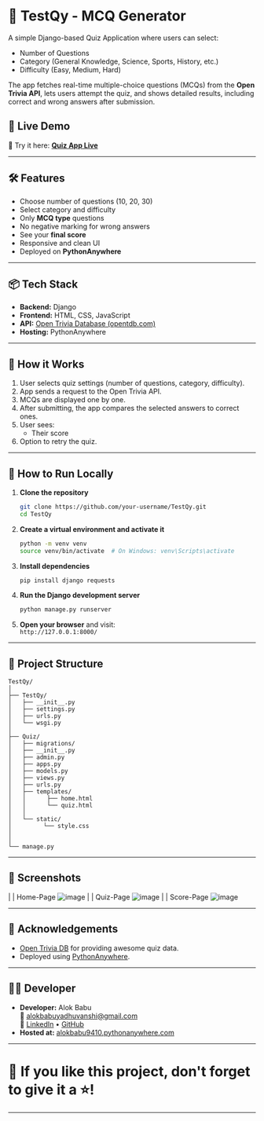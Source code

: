 
  # 🎯 TestQy - MCQ Generator

  A simple Django-based Quiz Application where users can select:
  - Number of Questions
  - Category (General Knowledge, Science, Sports, History, etc.)
  - Difficulty (Easy, Medium, Hard)

  The app fetches real-time multiple-choice questions (MCQs) from the **Open Trivia API**, lets users attempt the quiz, and shows detailed results,
  including correct and wrong answers after submission.



## 🚀 Live Demo
🔗 Try it here: **[Quiz App Live](https://alokbabu9410.pythonanywhere.com/)**

---

## 🛠️ Features

- Choose number of questions (10, 20, 30)
- Select category and difficulty
- Only **MCQ type** questions
- No negative marking for wrong answers
- See your **final score**
- Responsive and clean UI
- Deployed on **PythonAnywhere**

---

## 📦 Tech Stack

- **Backend:** Django
- **Frontend:** HTML, CSS, JavaScript
- **API:** [Open Trivia Database (opentdb.com)](https://opentdb.com/)
- **Hosting:** PythonAnywhere

---

## 🧩 How it Works

1. User selects quiz settings (number of questions, category, difficulty).
2. App sends a request to the Open Trivia API.
3. MCQs are displayed one by one.
4. After submitting, the app compares the selected answers to correct ones.
5. User sees:
   - Their score
6. Option to retry the quiz.

---

## 🔧 How to Run Locally

1. **Clone the repository**
   ```bash
   git clone https://github.com/your-username/TestQy.git
   cd TestQy
   ```

2. **Create a virtual environment and activate it**
   ```bash
   python -m venv venv
   source venv/bin/activate  # On Windows: venv\Scripts\activate
   ```

3. **Install dependencies**
   ```bash
   pip install django requests
   ```

4. **Run the Django development server**
   ```bash
   python manage.py runserver
   ```

5. **Open your browser** and visit:  
   `http://127.0.0.1:8000/`

---

## 📁 Project Structure

```
TestQy/
│
├── TestQy/
│   ├── __init__.py
│   ├── settings.py
│   ├── urls.py
│   └── wsgi.py
│
├── Quiz/
│   ├── migrations/
│   ├── __init__.py
│   ├── admin.py
│   ├── apps.py
│   ├── models.py
│   ├── views.py
│   ├── urls.py
│   ├── templates/
│   │      ├── home.html
│   │      └── quiz.html
│   │       
│   └── static/
│         └── style.css
│      
│
└── manage.py

```

---

## 📸 Screenshots


| | Home-Page ![image](https://github.com/user-attachments/assets/f6d33659-041c-4376-9451-47009ca4c971)
| | Quiz-Page ![image](https://github.com/user-attachments/assets/01c95c20-9319-467b-a0e4-a3c4a13b41a5)
| | Score-Page ![image](https://github.com/user-attachments/assets/9ddebfd3-a6ad-47b0-a447-08b2be954bb9)

---

## 🙏 Acknowledgements

- [Open Trivia DB](https://opentdb.com/) for providing awesome quiz data.
- Deployed using [PythonAnywhere](https://www.pythonanywhere.com/).

---

## 👨‍💻 Developer

- **Developer:** Alok Babu  
📧 [alokbabuyadhuvanshi@gmail.com](mailto:alokbabuyadhuvanshi@gmail.com)  
🔗 [LinkedIn](https://linkedin.com/in/alok-babu) • [GitHub](https://github.com/Alokbabuyadhuvanshi)
- **Hosted at:** [alokbabu9410.pythonanywhere.com](https://alokbabu9410.pythonanywhere.com/)

---

# 🌟 If you like this project, don't forget to give it a ⭐!

---
